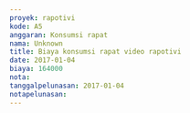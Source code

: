 ```yaml
---
proyek: rapotivi
kode: A5
anggaran: Konsumsi rapat
nama: Unknown
title: Biaya konsumsi rapat video rapotivi
date: 2017-01-04
biaya: 164000
nota:
tanggalpelunasan: 2017-01-04
notapelunasan:
---
```

